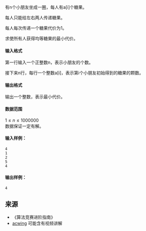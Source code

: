 有n个小朋友坐成一圈，每人有a\[i\]个糖果。

每人只能给左右两人传递糖果。

每人每次传递一个糖果代价为1。

求使所有人获得均等糖果的最小代价。

#### 输入格式

第一行输入一个正整数n，表示小朋友的个数。

接下来n行，每行一个整数a\[i\]，表示第i个小朋友初始得到的糖果的颗数。

#### 输出格式

输出一个整数，表示最小代价。

#### 数据范围

$1 \le n \le 1000000$  
数据保证一定有解。

#### 输入样例：

```
4
1
2
5
4
```

#### 输出样例：

```
4
```

## 来源 
- 《算法竞赛进阶指南》
- [acwing](https://www.acwing.com/problem/content/124/) 可能含有视频讲解
